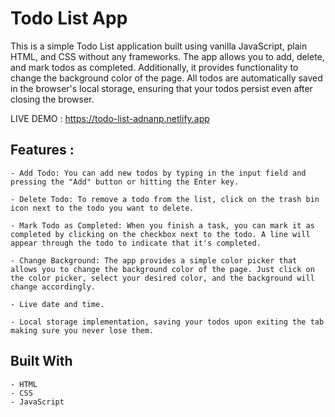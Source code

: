 # Todo List App

This is a simple Todo List application built using vanilla JavaScript, plain HTML, and CSS without any frameworks. The app allows you to add, delete, and mark todos as completed. Additionally, it provides functionality to change the background color of the page. All todos are automatically saved in the browser's local storage, ensuring that your todos persist even after closing the browser.

LIVE DEMO : https://todo-list-adnanp.netlify.app

## Features :

    - Add Todo: You can add new todos by typing in the input field and pressing the "Add" button or hitting the Enter key.

    - Delete Todo: To remove a todo from the list, click on the trash bin icon next to the todo you want to delete.

    - Mark Todo as Completed: When you finish a task, you can mark it as completed by clicking on the checkbox next to the todo. A line will appear through the todo to indicate that it's completed.

    - Change Background: The app provides a simple color picker that allows you to change the background color of the page. Just click on the color picker, select your desired color, and the background will change accordingly.

    - Live date and time.

    - Local storage implementation, saving your todos upon exiting the tab making sure you never lose them.

## Built With
    - HTML
    - CSS
    - JavaScript


